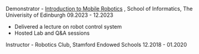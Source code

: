Demonstrator - <a href="https://opencourse.inf.ed.ac.uk/mob" target="_blank">Introduction to Mobile Robotics</a> , School of Informatics, The Univerisity of Edinburgh 09.2023 - 12.2023

<ul>
  <li>Delivered a lecture on robot control system</li>
  <li>Hosted Lab and Q&A sessions</li>
</ul>

Instructor - Robotics Club, Stamford Endowed Schools 12.2018 - 01.2020